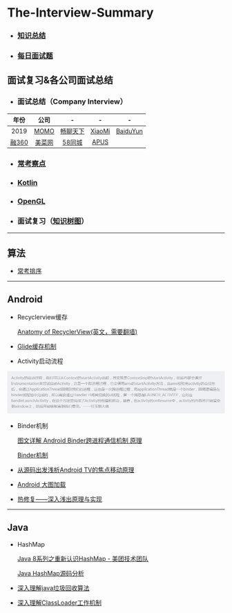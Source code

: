 # The-Interview-Summary
 * ### [知识总结](https://github.com/CristianoLi/The-Interview-Summary/blob/master/Prepare%20Interview/Android/%E7%9F%A5%E8%AF%86%E7%82%B9%E6%80%BB%E7%BB%93.md)
 * ### [每日面试题]()

面试复习&amp;各公司面试总结
---
* ### 面试总结（Company Interview）

| 年份 | 公司 |-|-|-|
| :--:|:--:|:--:|:--:|:--:|
|2019| [MOMO](https://github.com/CristianoLi/The-Interview-Summary/blob/master/Company%20Interview/Company/MOMO.md) |[畅聊天下](https://github.com/CristianoLi/The-Interview-Summary/blob/master/Company%20Interview/Company/%E7%95%85%E8%81%8A%E5%A4%A9%E4%B8%8B.md) |[XiaoMi](https://github.com/CristianoLi/The-Interview-Summary/blob/master/Company%20Interview/Company/XiaoMi.md)|[BaiduYun](https://github.com/CristianoLi/The-Interview-Summary/blob/master/Company%20Interview/Company/BaiDuYun.md)
| [融360](https://github.com/CristianoLi/The-Interview-Summary/blob/master/Company%20Interview/Company/%E8%9E%8D360.md) |[美菜网](https://github.com/CristianoLi/The-Interview-Summary/blob/master/Company%20Interview/Company/%E7%BE%8E%E8%8F%9C%E7%BD%91.md)|[58同城](https://github.com/CristianoLi/The-Interview-Summary/blob/master/Company%20Interview/Company/58%E5%90%8C%E5%9F%8E.md)|[APUS](https://github.com/CristianoLi/The-Interview-Summary/blob/master/Company%20Interview/Company/APUS.md)

* ### [常考察点](https://github.com/CristianoLi/The-Interview-Summary/blob/master/Company%20Interview/%E5%B8%B8%E8%80%83%E7%82%B9.md)
* ### [Kotlin](https://github.com/CristianoLi/The-Interview-Summary/blob/master/Company%20Interview/Kotlin.md)
* ### [OpenGL](https://learnopengl-cn.github.io/)
* ### 面试复习（[知识树图](https://github.com/CristianoLi/The-Interview-Summary/blob/master/Prepare%20Interview/Summary.png)）
---
## 算法

* [常考排序](https://github.com/CristianoLi/The-Interview-Summary/blob/master/Prepare%20Interview/%E6%8E%92%E5%BA%8F/%E5%B8%B8%E8%80%83%E6%8E%92%E5%BA%8F.md)

---
## Android

* Recyclerview缓存

 &nbsp;&nbsp;&nbsp;&nbsp;&nbsp; [Anatomy of RecyclerView(英文，需要翻墙)](https://android.jlelse.eu/anatomy-of-recyclerview-part-1-a-search-for-a-viewholder-404ba3453714)

* [Glide缓存机制](https://www.jianshu.com/p/17644406396b)

* Activity启动流程

 ![Activity启动流程](https://github.com/CristianoLi/The-Interview-Summary/blob/master/Prepare%20Interview/Android/Activity%E5%90%AF%E5%8A%A8%E6%B5%81%E7%A8%8B.png)

* Binder机制  

 &nbsp;&nbsp;&nbsp;&nbsp;&nbsp; [图文详解 Android Binder跨进程通信机制 原理](https://www.cnblogs.com/xinmengwuheng/p/7070167.html)  

 &nbsp;&nbsp;&nbsp;&nbsp;&nbsp; [Binder机制](https://www.jianshu.com/p/c7bcb4c96b38)

* [从源码出发浅析Android TV的焦点移动原理](https://blog.csdn.net/archer_zoro/article/details/60605578)

* [Android 大图加载](https://www.jianshu.com/p/7c81d3742c38)

* [热修复——深入浅出原理与实现](https://blog.csdn.net/CSDN_LQR/article/details/78534065)
---
## Java
* HashMap

 &nbsp;&nbsp;&nbsp;&nbsp;&nbsp; [Java 8系列之重新认识HashMap - 美团技术团队](https://tech.meituan.com/2016/06/24/java-hashmap.html)

 &nbsp;&nbsp;&nbsp;&nbsp;&nbsp; [Java HashMap源码分析](http://www.importnew.com/31096.html)

* [深入理解java垃圾回收算法](https://www.cnblogs.com/huajiezh/p/5769255.html)

* [深入理解ClassLoader工作机制](https://blog.csdn.net/u014634338/article/details/81434327)
